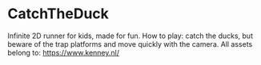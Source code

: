 # CatchTheDuck
Infinite 2D runner for kids, made for fun. How to play: catch the ducks, but beware of the trap platforms and move quickly with the camera. All assets belong to: https://www.kenney.nl/
